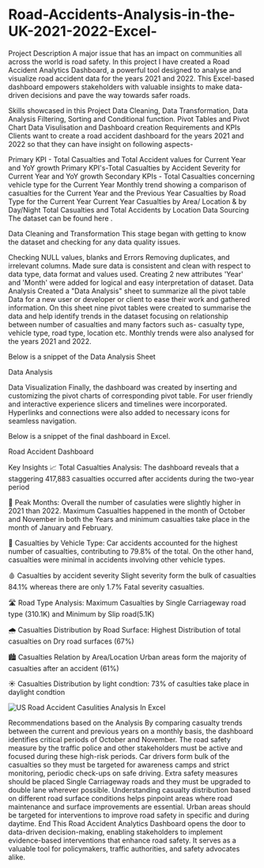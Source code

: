 # Road-Accidents-Analysis-in-the-UK-2021-2022-Excel-

Project Description
A major issue that has an impact on communities all across the world is road safety. In this project I have created a Road Accident Analytics Dashboard, a powerful tool designed to analyse and visualize road accident data for the years 2021 and 2022. This Excel-based dashboard empowers stakeholders with valuable insights to make data-driven decisions and pave the way towards safer roads.

Skills showcased in this Project
Data Cleaning, Data Transformation, Data Analysis
Filtering, Sorting and Conditional function.
Pivot Tables and Pivot Chart
Data Visulisation and Dashboard creation
Requirements and KPIs
Clients want to create a road accident dashboard for the years 2021 and 2022 so that they can have insight on following aspects-

Primary KPI - Total Casualties and Total Accident values for Current Year and YoY growth
Primary KPI's-Total Casualties by Accident Severity for Current Year and YoY growth
Secondary KPIs - Total Casualties concerning vehicle type for the Current Year
Monthly trend showing a comparison of casualties for the Current Year and the Previous Year
Casualties by Road Type for the Current Year
Current Year Casualties by Area/ Location & by Day/Night
Total Casualties and Total Accidents by Location
Data Sourcing
The dataset can be found here .

Data Cleaning and Transformation
This stage began with getting to know the dataset and checking for any data quality issues.

Checking NULL values, blanks and Errors
Removing duplicates, and irrelevant columns.
Made sure data is consistent and clean with respect to data type, data format and values used.
Creating 2 new attributes 'Year' and 'Month' were added for logical and easy interpretation of dataset.
Data Analysis
Created a "Data Analysis" sheet to summarize all the pivot table Data for a new user or developer or client to ease their work and gathered information. On this sheet nine pivot tables were created to summarise the data and help identify trends in the dataset focusing on relationship between number of casualties and many factors such as- casualty type, vehicle type, road type, location etc. Monthly trends were also analysed for the years 2021 and 2022.

Below is a snippet of the Data Analysis Sheet

Data Analysis

Data Visualization
Finally, the dashboard was created by inserting and customizing the pivot charts of corresponding pivot table. For user friendly and interactive experience slicers and timelines were incorporated. Hyperlinks and connections were also added to necessary icons for seamless navigation.

Below is a snippet of the final dashboard in Excel.

Road Accident Dashboard

Key Insights
📈 Total Casualties Analysis: The dashboard reveals that a staggering 417,883 casualties occurred after accidents during the two-year period

📅 Peak Months: Overall the number of casulaties were slightly higher in 2021 than 2022. Maximum Casualties happened in the month of October and November in both the Years and minimum casualties take place in the month of January and February.

🚗 Casualties by Vehicle Type: Car accidents accounted for the highest number of casualties, contributing to 79.8% of the total. On the other hand, casualties were minimal in accidents involving other vehicle types.

🩸 Casualties by accident severity Slight severity form the bulk of casualties 84.1% whereas there are only 1.7% Fatal severity casualties.

🛣️ Road Type Analysis: Maximum Casualties by Single Carriageway road type (310.1K) and Minimum by Slip road(5.1K)

🌧️ Casualties Distribution by Road Surface: Highest Distribution of total casualties on Dry road surfaces (67%)

🏙️ Casualties Relation by Area/Location Urban areas form the majority of casualties after an accident (61%)

☀️ Casualties Distribution by light condtion: 73% of casulties take place in daylight condtion

![US Road Accident Casulities Analysis In Excel](https://github.com/Official-Vivek-Singh/Road-Accidents-Analysis-in-the-UK-2021-2022-Excel-/assets/129989230/309538bd-b35f-4118-938d-feca2d03633a)


Recommendations based on the Analysis
By comparing casualty trends between the current and previous years on a monthly basis, the dashboard identifies critical periods of October and November. The road safety measure by the traffic police and other stakeholders must be active and focused during these high-risk periods.
Car drivers form bulk of the casualties so they must be targeted for awareness camps and strict monitoring, periodic check-ups on safe driving.
Extra safety measures should be placed Single Carriageway roads and they must be upgraded to double lane wherever possible.
Understanding casualty distribution based on different road surface conditions helps pinpoint areas where road maintenance and surface improvements are essential.
Urban areas should be targeted for interventions to improve road safety in specific and during daytime.
End
This Road Accident Analytics Dashboard opens the door to data-driven decision-making, enabling stakeholders to implement evidence-based interventions that enhance road safety. It serves as a valuable tool for policymakers, traffic authorities, and safety advocates alike.



